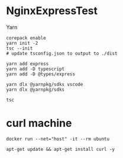 # NginxExpressTest

Yarn

```
corepack enable
yarn init -2
tsc --init
# update tsconfig.json to output to ./dist

yarn add express
yarn add -D typescript
yarn add -D @types/express

yarn dlx @yarnpkg/sdks vscode
yarn dlx @yarnpkg/sdks

tsc
```

# curl machine
```
docker run --net="host" -it --rm ubuntu

apt-get update && apt-get install curl -y

```